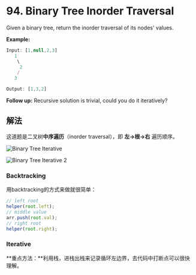 # 94. Binary Tree Inorder Traversal

Given a binary tree, return the inorder traversal of its nodes' values.

**Example:**

```js
Input: [1,null,2,3]
   1
    \
     2
    /
   3

Output: [1,3,2]
```

**Follow up:** Recursive solution is trivial, could you do it iteratively?

## 解法

这道题是二叉树**中序遍历**（inorder traversal），即 **左->根->右** 遍历顺序。

![Binary Tree Iterative](https://1.bp.blogspot.com/-bn3KHYB2BYk/V4OfyZQUnNI/AAAAAAAAGng/T_EEc1IOXEoOdVvFQpCEr-LXAKqyu8F5wCLcB/s400/binary%2Btree%2BPreOrder%2Btraversal%2Bin%2BJava%2B.png)

![Binary Tree Iterative 2](http://img.blog.csdn.net/20160531113110952)

### Backtracking

用backtracking的方式来做就很简单：

```js
// left root
helper(root.left);
// middle value
arr.push(root.val);
// right root
helper(root.right);
```

### Iterative

**重点方法：**利用栈，进栈出栈来记录循环左边界，去代码中打断点可以很快理解。